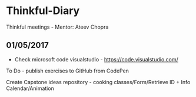 # Thinkful-Diary
Thinkful meetings - Mentor: Ateev Chopra

## 01/05/2017

* Check microsoft code visualstudio - https://code.visualstudio.com/

To Do - publish exercises to GitHub from CodePen

Create Capstone ideas repository - cooking classes/Form/Retrieve ID + Info Calendar/Animation
